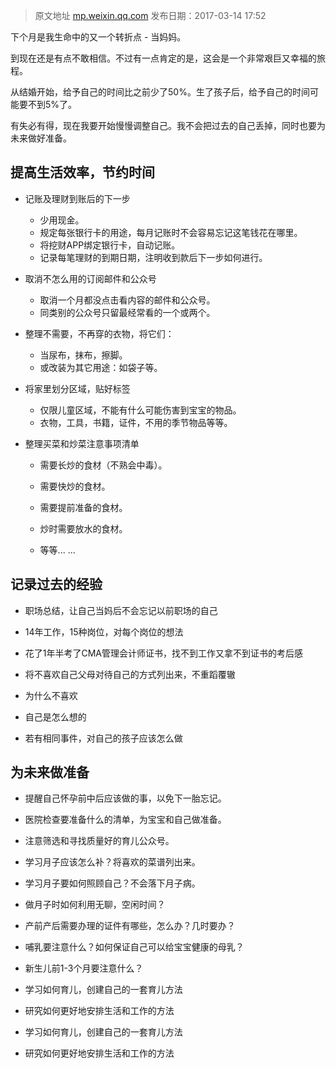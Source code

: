  
> 原文地址 [mp.weixin.qq.com](https://mp.weixin.qq.com/s?__biz=MzIwMzA5NTI3NQ==&mid=2649902244&idx=1&sn=60ea41d8a1ba8a5ecf34b53397b448c7&chksm=8ed24120b9a5c8363d5cf765aceb3b9b7492eebc99f59bc5dbbf21003347563e533b7c2d344b&scene=21#wechat_redirect)
> 发布日期：2017-03-14 17:52


下个月是我生命中的又一个转折点 - 当妈妈。

  

到现在还是有点不敢相信。不过有一点肯定的是，这会是一个非常艰巨又幸福的旅程。

  

从结婚开始，给予自己的时间比之前少了50%。生了孩子后，给予自己的时间可能要不到5%了。  

  

有失必有得，现在我要开始慢慢调整自己。我不会把过去的自己丢掉，同时也要为未来做好准备。

  


## 提高生活效率，节约时间

  

-   记账及理财到账后的下一步  
	-   少用现金。	    
	-   规定每张银行卡的用途，每月记账时不会容易忘记这笔钱花在哪里。	    
	-   将挖财APP绑定银行卡，自动记账。	    
	-   记录每笔理财的到期日期，注明收到款后下一步如何进行。
    

-   取消不怎么用的订阅邮件和公众号   
	-   取消一个月都没点击看内容的邮件和公众号。    
	-   同类别的公众号只留最经常看的一个或两个。
    
-   整理不需要，不再穿的衣物，将它们：   
	-   当尿布，抹布，擦脚。    
	-   或改装为其它用途：如袋子等。
    

-   将家里划分区域，贴好标签    
	-   仅限儿童区域，不能有什么可能伤害到宝宝的物品。	    
	-   衣物，工具，书籍，证件，不用的季节物品等等。
    

-   整理买菜和炒菜注意事项清单    
	-   需要长炒的食材（不熟会中毒）。	    
	-   需要快炒的食材。	    
	-   需要提前准备的食材。	    
	-   炒时需要放水的食材。
	    
	-   等等... ...
    

  

  

## 记录过去的经验

  

-   职场总结，让自己当妈后不会忘记以前职场的自己
    

-   14年工作，15种岗位，对每个岗位的想法    
-   花了1年半考了CMA管理会计师证书，找不到工作又拿不到证书的考后感
    

-   将不喜欢自己父母对待自己的方式列出来，不重蹈覆辙      

-   为什么不喜欢    
-   自己是怎么想的    
-   若有相同事件，对自己的孩子应该怎么做
    

## 为未来做准备

-   提醒自己怀孕前中后应该做的事，以免下一胎忘记。
    
-   医院检查要准备什么的清单，为宝宝和自己做准备。
    
-   注意筛选和寻找质量好的育儿公众号。
    
-   学习月子应该怎么补？将喜欢的菜谱列出来。
    
-   学习月子要如何照顾自己？不会落下月子病。
    
-   做月子时如何利用无聊，空闲时间？
    
-   产前产后需要办理的证件有哪些，怎么办？几时要办？
    
-   哺乳要注意什么？如何保证自己可以给宝宝健康的母乳？
    
-   新生儿前1-3个月要注意什么？
    
-   学习如何育儿，创建自己的一套育儿方法
    
-   研究如何更好地安排生活和工作的方法
    
-   学习如何育儿，创建自己的一套育儿方法
    
-   研究如何更好地安排生活和工作的方法
